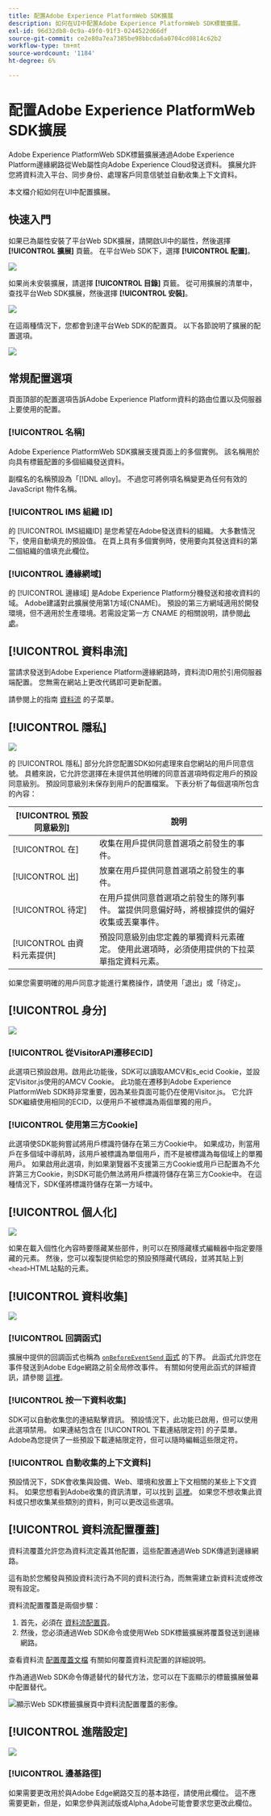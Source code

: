 ```yaml
---
title: 配置Adobe Experience PlatformWeb SDK擴展
description: 如何在UI中配置Adobe Experience PlatformWeb SDK標籤擴展。
exl-id: 96d32db8-0c9a-49f0-91f3-0244522d66df
source-git-commit: ce2e80a7ea7385be98bbcda6a0704cd0814c62b2
workflow-type: tm+mt
source-wordcount: '1184'
ht-degree: 6%

---
```


# 配置Adobe Experience PlatformWeb SDK擴展

Adobe Experience PlatformWeb SDK標籤擴展通過Adobe Experience Platform邊緣網路從Web屬性向Adobe Experience Cloud發送資料。 擴展允許您將資料流入平台、同步身份、處理客戶同意信號並自動收集上下文資料。

本文檔介紹如何在UI中配置擴展。

## 快速入門

如果已為屬性安裝了平台Web SDK擴展，請開啟UI中的屬性，然後選擇 **[!UICONTROL 擴展]** 頁籤。 在平台Web SDK下，選擇 **[!UICONTROL 配置]**。

![](../assets/extension/overview/configure.png)

如果尚未安裝擴展，請選擇 **[!UICONTROL 目錄]** 頁籤。 從可用擴展的清單中，查找平台Web SDK擴展，然後選擇 **[!UICONTROL 安裝]**。

![](../assets/extension/overview/install.png)

在這兩種情況下，您都會到達平台Web SDK的配置頁。 以下各節說明了擴展的配置選項。

![](../assets/extension/overview/config-screen.png)

## 常規配置選項

頁面頂部的配置選項告訴Adobe Experience Platform資料的路由位置以及伺服器上要使用的配置。

### [!UICONTROL 名稱]

Adobe Experience PlatformWeb SDK擴展支援頁面上的多個實例。 該名稱用於向具有標籤配置的多個組織發送資料。

副檔名的名稱預設為「[!DNL alloy]。 不過您可將例項名稱變更為任何有效的 JavaScript 物件名稱。

### **[!UICONTROL IMS 組織 ID]**

的 [!UICONTROL IMS組織ID] 是您希望在Adobe發送資料的組織。 大多數情況下，使用自動填充的預設值。 在頁上具有多個實例時，使用要向其發送資料的第二個組織的值填充此欄位。

### **[!UICONTROL 邊緣網域]**

的 [!UICONTROL 邊緣域] 是Adobe Experience Platform分機發送和接收資料的域。 Adobe建議對此擴展使用第1方域(CNAME)。 預設的第三方網域適用於開發環境，但不適用於生產環境。若需設定第一方 CNAME 的相關說明，請參閱[此處](https://experienceleague.adobe.com/docs/core-services/interface/ec-cookies/cookies-first-party.html?lang=zh-Hant)。

## [!UICONTROL 資料串流]

當請求發送到Adobe Experience Platform邊緣網路時，資料流ID用於引用伺服器端配置。 您無需在網站上更改代碼即可更新配置。

請參閱上的指南 [資料流](../datastreams/overview.md) 的子菜單。


## [!UICONTROL 隱私]

![](../assets/extension/overview/privacy.png)

的 [!UICONTROL 隱私] 部分允許您配置SDK如何處理來自您網站的用戶同意信號。 具體來說，它允許您選擇在未提供其他明確的同意首選項時假定用戶的預設同意級別。 預設同意級別未保存到用戶的配置檔案。 下表分析了每個選項所包含的內容：

| [!UICONTROL 預設同意級別] | 說明 |
| --- | --- |
| [!UICONTROL 在] | 收集在用戶提供同意首選項之前發生的事件。 |
| [!UICONTROL 出] | 放棄在用戶提供同意首選項之前發生的事件。 |
| [!UICONTROL 待定] | 在用戶提供同意首選項之前發生的隊列事件。 當提供同意偏好時，將根據提供的偏好收集或丟棄事件。 |
| [!UICONTROL 由資料元素提供] | 預設同意級別由您定義的單獨資料元素確定。 使用此選項時，必須使用提供的下拉菜單指定資料元素。 |

如果您需要明確的用戶同意才能進行業務操作，請使用「退出」或「待定」。

## [!UICONTROL 身分]

![](../assets/extension/overview/identity.png)

### [!UICONTROL 從VisitorAPI遷移ECID]

此選項已預設啟用。啟用此功能後，SDK可以讀取AMCV和s_ecid Cookie，並設定Visitor.js使用的AMCV Cookie。 此功能在遷移到Adobe Experience PlatformWeb SDK時非常重要，因為某些頁面可能仍在使用Visitor.js。 它允許SDK繼續使用相同的ECID，以便用戶不被標識為兩個單獨的用戶。

### [!UICONTROL 使用第三方Cookie]

此選項使SDK能夠嘗試將用戶標識符儲存在第三方Cookie中。 如果成功，則當用戶在多個域中導航時，該用戶被標識為單個用戶，而不是被標識為每個域上的單獨用戶。 如果啟用此選項，則如果瀏覽器不支援第三方Cookie或用戶已配置為不允許第三方Cookie，則SDK可能仍無法將用戶標識符儲存在第三方Cookie中。 在這種情況下，SDK僅將標識符儲存在第一方域中。

## [!UICONTROL 個人化]

![](../assets/extension/overview/personalization.png)

如果在載入個性化內容時要隱藏某些部件，則可以在預隱藏樣式編輯器中指定要隱藏的元素。 然後，您可以複製提供給您的預設預隱藏代碼段，並將其貼上到 `<head>`HTML站點的元素。

## [!UICONTROL 資料收集]

![](../assets/extension/overview/data-collection.png)

### [!UICONTROL 回調函式]

擴展中提供的回調函式也稱為 [`onBeforeEventSend` 函式](https://experienceleague.adobe.com/docs/experience-platform/edge/fundamentals/configuring-the-sdk.html?lang=zh-Hant) 的下界。 此函式允許您在事件發送到Adobe Edge網路之前全局修改事件。 有關如何使用此函式的詳細資訊，請參閱 [這裡](https://experienceleague.adobe.com/docs/experience-platform/edge/fundamentals/tracking-events.html?lang=en#modifying-events-globally)。

### [!UICONTROL 按一下資料收集]

SDK可以自動收集您的連結點擊資訊。 預設情況下，此功能已啟用，但可以使用此選項禁用。 如果連結包含在 [!UICONTROL 下載連結限定符] 的子菜單。 Adobe為您提供了一些預設下載連結限定符，但可以隨時編輯這些限定符。

### [!UICONTROL 自動收集的上下文資料]

預設情況下，SDK會收集與設備、Web、環境和放置上下文相關的某些上下文資料。 如果您想看到Adobe收集的資訊清單，可以找到 [這裡](https://experienceleague.adobe.com/docs/experience-platform/edge/data-collection/automatic-information.html?lang=en)。 如果您不想收集此資料或只想收集某些類別的資料，則可以更改這些選項。

## [!UICONTROL 資料流配置覆蓋]

資料流覆蓋允許您為資料流定義其他配置，這些配置通過Web SDK傳遞到邊緣網路。

這有助於您觸發與預設資料流行為不同的資料流行為，而無需建立新資料流或修改現有設定。

資料流配置覆蓋是兩個步驟：

1. 首先，必須在 [資料流配置頁](../datastreams/configure.md)。
2. 然後，您必須通過Web SDK命令或使用Web SDK標籤擴展將覆蓋發送到邊緣網路。

查看資料流 [配置覆蓋文檔](../datastreams/overrides.md) 有關如何覆蓋資料流配置的詳細說明。

作為通過Web SDK命令傳遞替代的替代方法，您可以在下面顯示的標籤擴展螢幕中配置替代。

![顯示Web SDK標籤擴展頁中資料流配置覆蓋的影像。](../assets/extension/overview/datastream-overrides.png)

## [!UICONTROL 進階設定]

![](../assets/extension/overview/advanced-settings.png)

### [!UICONTROL 邊基路徑]

如果需要更改用於與Adobe Edge網路交互的基本路徑，請使用此欄位。 這不應需要更新，但是，如果您參與測試版或Alpha,Adobe可能會要求您更改此欄位。
